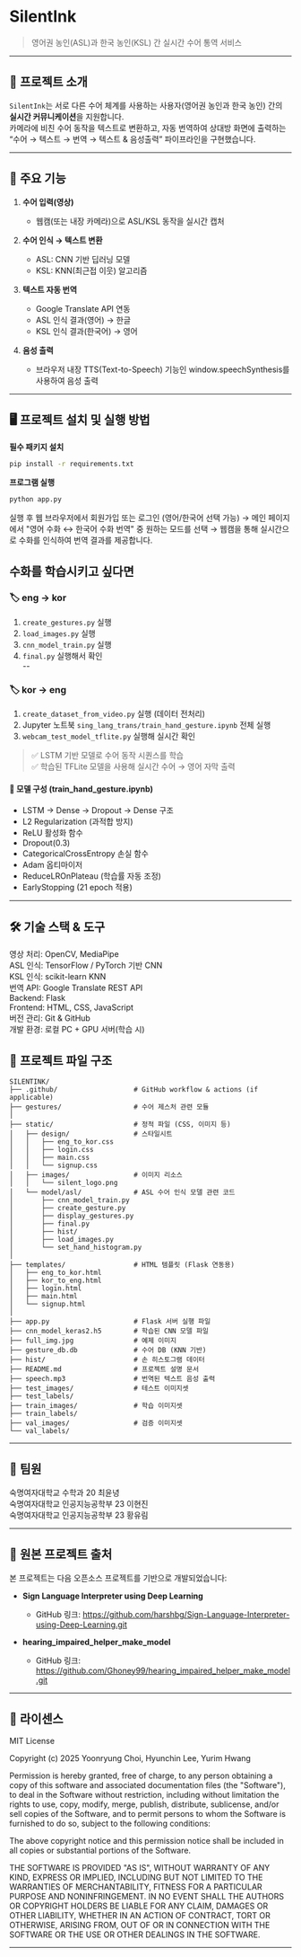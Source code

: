# SilentInk

> 영어권 농인(ASL)과 한국 농인(KSL) 간 실시간 수어 통역 서비스

---

## 📖 프로젝트 소개
`SilentInk`는 서로 다른 수어 체계를 사용하는 사용자(영어권 농인과 한국 농인) 간의 **실시간 커뮤니케이션**을 지원합니다.  
카메라에 비친 수어 동작을 텍스트로 변환하고, 자동 번역하여 상대방 화면에 출력하는 “수어 → 텍스트 → 번역 → 텍스트 & 음성출력” 파이프라인을 구현했습니다.

---

## 🎯 주요 기능
1. **수어 입력(영상)**  
   - 웹캠(또는 내장 카메라)으로 ASL/KSL 동작을 실시간 캡처

2. **수어 인식 → 텍스트 변환**  
   - ASL: CNN 기반 딥러닝 모델  
   - KSL: KNN(최근접 이웃) 알고리즘

3. **텍스트 자동 번역**  
   - Google Translate API 연동  
   - ASL 인식 결과(영어) → 한글  
   - KSL 인식 결과(한국어) → 영어

4. **음성 출력**  
   - 브라우저 내장 TTS(Text-to-Speech) 기능인 window.speechSynthesis를 사용하여 음성 출력

---

## 🖥️ 프로젝트 설치 및 실행 방법
**필수 패키지 설치**
```bash
pip install -r requirements.txt
```

**프로그램 실행**
```bash
python app.py
```
실행 후 웹 브라우저에서 회원가입 또는 로그인 (영어/한국어 선택 가능) →
메인 페이지에서 "영어 수화 ↔ 한국어 수화 번역" 중 원하는 모드를 선택 →
웹캠을 통해 실시간으로 수화를 인식하여 번역 결과를 제공합니다.

## **수화를 학습시키고 싶다면**

### 🏷️ eng → kor
1. `create_gestures.py` 실행  
2. `load_images.py` 실행  
3. `cnn_model_train.py` 실행  
4. `final.py` 실행해서 확인  
--
### 🏷️ kor → eng
1. `create_dataset_from_video.py` 실행 (데이터 전처리)
2. Jupyter 노트북 `sing_lang_trans/train_hand_gesture.ipynb` 전체 실행  
3. `webcam_test_model_tflite.py` 실행해 실시간 확인  

> ✅ LSTM 기반 모델로 수어 동작 시퀀스를 학습  
> ✅ 학습된 TFLite 모델을 사용해 실시간 수어 → 영어 자막 출력  

#### 🔧 모델 구성 (train_hand_gesture.ipynb)

- LSTM → Dense → Dropout → Dense 구조  
- L2 Regularization (과적합 방지)  
- ReLU 활성화 함수  
- Dropout(0.3)  
- CategoricalCrossEntropy 손실 함수  
- Adam 옵티마이저  
- ReduceLROnPlateau (학습률 자동 조정)  
- EarlyStopping (21 epoch 적용)

---

## 🛠️ 기술 스택 & 도구
영상 처리: OpenCV, MediaPipe <br>
ASL 인식: TensorFlow / PyTorch 기반 CNN <br>
KSL 인식: scikit-learn KNN <br>
번역 API: Google Translate REST API <br>
Backend: Flask <br>
Frontend: HTML, CSS, JavaScript <br>
버전 관리: Git & GitHub <br>
개발 환경: 로컬 PC + GPU 서버(학습 시) <br>

## 📂 프로젝트 파일 구조
```plaintext
SILENTINK/
├── .github/                   # GitHub workflow & actions (if applicable)
├── gestures/                  # 수어 제스처 관련 모듈
│
├── static/                    # 정적 파일 (CSS, 이미지 등)
│   ├── design/                # 스타일시트
│   │   ├── eng_to_kor.css
│   │   ├── login.css
│   │   ├── main.css
│   │   └── signup.css
│   ├── images/                # 이미지 리소스
│   │   └── silent_logo.png
│   └── model/asl/             # ASL 수어 인식 모델 관련 코드
│       ├── cnn_model_train.py
│       ├── create_gesture.py
│       ├── display_gestures.py
│       ├── final.py
│       ├── hist/
│       ├── load_images.py
│       └── set_hand_histogram.py
│
├── templates/                 # HTML 템플릿 (Flask 연동용)
│   ├── eng_to_kor.html
│   ├── kor_to_eng.html
│   ├── login.html
│   ├── main.html
│   └── signup.html
│
├── app.py                     # Flask 서버 실행 파일
├── cnn_model_keras2.h5        # 학습된 CNN 모델 파일
├── full_img.jpg               # 예제 이미지
├── gesture_db.db              # 수어 DB (KNN 기반)
├── hist/                      # 손 히스토그램 데이터
├── README.md                  # 프로젝트 설명 문서
├── speech.mp3                 # 번역된 텍스트 음성 출력
├── test_images/               # 테스트 이미지셋
├── test_labels/
├── train_images/              # 학습 이미지셋
├── train_labels/
├── val_images/                # 검증 이미지셋
└── val_labels/
```

---

## 👥 팀원
숙명여자대학교 수학과 20 최윤녕<br>
숙명여자대학교 인공지능공학부 23 이현진<br>
숙명여자대학교 인공지능공학부 23 황유림

---

## 🔗 원본 프로젝트 출처

본 프로젝트는 다음 오픈소스 프로젝트를 기반으로 개발되었습니다:

- **Sign Language Interpreter using Deep Learning**  
  - GitHub 링크: https://github.com/harshbg/Sign-Language-Interpreter-using-Deep-Learning.git
    
- **hearing_impaired_helper_make_model**  
  - GitHub 링크: https://github.com/Ghoney99/hearing_impaired_helper_make_model.git
 
---

## 📜 라이센스 
MIT License

Copyright (c) 2025 Yoonryung Choi, Hyunchin Lee, Yurim Hwang

Permission is hereby granted, free of charge, to any person obtaining a copy
of this software and associated documentation files (the "Software"), to deal
in the Software without restriction, including without limitation the rights
to use, copy, modify, merge, publish, distribute, sublicense, and/or sell
copies of the Software, and to permit persons to whom the Software is
furnished to do so, subject to the following conditions:

The above copyright notice and this permission notice shall be included in all
copies or substantial portions of the Software.

THE SOFTWARE IS PROVIDED "AS IS", WITHOUT WARRANTY OF ANY KIND, EXPRESS OR
IMPLIED, INCLUDING BUT NOT LIMITED TO THE WARRANTIES OF MERCHANTABILITY,
FITNESS FOR A PARTICULAR PURPOSE AND NONINFRINGEMENT. IN NO EVENT SHALL THE
AUTHORS OR COPYRIGHT HOLDERS BE LIABLE FOR ANY CLAIM, DAMAGES OR OTHER
LIABILITY, WHETHER IN AN ACTION OF CONTRACT, TORT OR OTHERWISE, ARISING FROM,
OUT OF OR IN CONNECTION WITH THE SOFTWARE OR THE USE OR OTHER DEALINGS IN THE
SOFTWARE.


---
